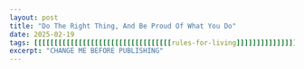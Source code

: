```yaml
---
layout: post
title: "Do The Right Thing, And Be Proud Of What You Do"
date: 2025-02-19
tags: [[[[[[[[[[[[[[[[[[[[[[[[[[[[[[[[[[rules-for-living]]]]]]]]]]]]]]]]]]]]]]]]]]]]]]]]]]
excerpt: "CHANGE ME BEFORE PUBLISHING"
---
```

